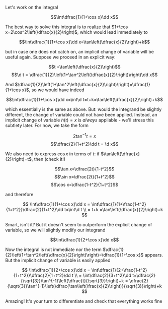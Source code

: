 Let's work on the integral

$$\int\dfrac{1}{1+\cos x}\dd x$$

The best way to solve this integral is to realize that $1+\cos x=2\cos^2\left(\dfrac{x}{2}\right)$, which would lead immediately to 

$$\int\dfrac{1}{1+\cos x}\dd x=\tan\left(\dfrac{x}{2}\right)+k$$

but in case one does not catch on, an implicit change of variable will be useful again. Suppose we proceed in an explicit way:

$$t =\tan\left(\dfrac{x}{2}\right)$$
$$\d t = \dfrac{1}{2}\left(1+\tan^2\left(\dfrac{x}{2}\right)\right)\dd x$$

And $\dfrac{1}{2}\left(1+\tan^2\left(\dfrac{x}{2}\right)\right)=\dfrac{1}{1+\cos x}$, so we would have indeed

$$\int\dfrac{1}{1+\cos x}\dd x=\int\d t=t+k=\tan\left(\dfrac{x}{2}\right)+k$$

which essentially is the same as above. But: would the integrand be slightly different, the change of variable could not have been applied. Instead, an implicit change of variable $h(t)=x$ is _always_ appliable - we'll stress this subtlety later. For now, we take the form

$$2\tan^{-1}t =x$$
$$\dfrac{2}{1+t^2}\dd t = \d x$$

We also need to express $\cos x$ in terms of $t$: if $\tan\left(\dfrac{x}{2}\right)=t$, then (check it!)

$$\tan x=\dfrac{2t}{1-t^2}$$
$$\sin x=\dfrac{2t}{1+t^2}$$
$$\cos x=\dfrac{1-t^2}{1+t^2}$$

and therefore

$$
\int\dfrac{1}{1+\cos x}\dd x
= \int\dfrac{1}{1+\frac{1-t^2}{1+t^2}}\dfrac{2}{1+t^2}\dd t=\int\d t \\
= t+k =\tan\left(\dfrac{x}{2}\right)+k
$$

Smart, isn't it? But it doesn't seem to outperform the explicit change of variable, so we will slightly modify our integrand

$$\int\dfrac{1}{2+\cos x}\dd x$$

Now the integral is not immediate nor the term $\dfrac{1}{2}\left(1+\tan^2\left(\dfrac{x}{2}\right)\right)=\dfrac{1}{1+\cos x}$ appears. But the implicit change of variable is easily applied

$$
\int\dfrac{1}{2+\cos x}\dd x
= \int\dfrac{1}{2+\frac{1-t^2}{1+t^2}}\dfrac{2}{1+t^2}\dd t \\
= \int\dfrac{2}{3+t^2}\dd t=\dfrac{2}{\sqrt{3}}\tan^{-1}\left(\dfrac{t}{\sqrt{3}}\right)+k 
= \dfrac{2}{\sqrt{3}}\tan^{-1}\left(\dfrac{\tan\left(\frac{x}{2}\right)}{\sqrt{3}}\right)+k
$$

Amazing! It's your turn to differentiate and check that everything works fine